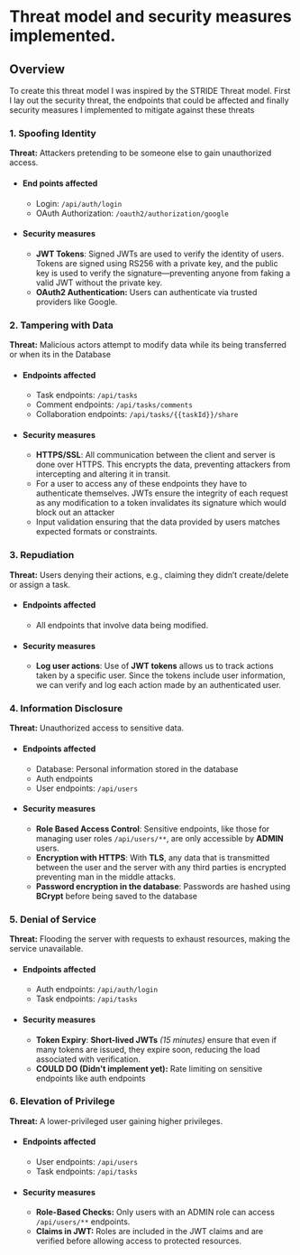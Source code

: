 # Threat model and security measures implemented.

## Overview
To create this threat model I was inspired by the STRIDE Threat model. First I lay out the security threat, the endpoints that could be affected and finally security measures I implemented to mitigate against these threats


### 1. Spoofing Identity

**Threat:** Attackers pretending to be someone else to gain unauthorized access.

- #### **End points affected**
  - Login: `/api/auth/login`
  - OAuth Authorization: `/oauth2/authorization/google`
- #### **Security measures**
  - **JWT Tokens**: Signed JWTs are used to verify the identity of users. Tokens are signed using RS256 with a private key, and the public key is used to verify the signature—preventing anyone from faking a valid JWT without the private key.
  - **OAuth2 Authentication:** Users can authenticate via trusted providers like Google.

### 2. Tampering with Data

**Threat:** Malicious actors attempt to modify data while its being transferred or when its in the Database

- #### **Endpoints affected**

  - Task endpoints: `/api/tasks`
  - Comment endpoints: `/api/tasks/comments`
  - Collaboration endpoints: `/api/tasks/{{taskId}}/share`

- #### Security measures

  - **HTTPS/SSL**: All communication between the client and server is done over HTTPS. This encrypts the data, preventing attackers from intercepting and altering it in transit.
  - For a user to access any of these endpoints they have to authenticate themselves. JWTs ensure the integrity of each request as any modification to a token invalidates its signature which would block out an attacker
  - Input validation ensuring that the data provided by users matches expected formats or constraints.

### 3. Repudiation

**Threat:** Users denying their actions, e.g., claiming they didn’t create/delete or assign a task.

- #### **Endpoints affected**

    - All endpoints that involve data being modified.

- #### Security measures

    - **Log user actions**: Use of **JWT tokens** allows us to track actions taken by a specific user. Since the tokens include user information, we can verify and log each action made by an authenticated user.
    
### 4. Information Disclosure

**Threat:** Unauthorized access to sensitive data.

- #### **Endpoints affected**

  - Database: Personal information stored in the database
  - Auth endpoints
  - User endpoints: `/api/users`

- #### Security measures

  - **Role Based Access Control**: Sensitive endpoints, like those for managing user roles `/api/users/**`, are only accessible by **ADMIN** users.
  - **Encryption with HTTPS**: With **TLS**, any data that is transmitted between the user and the server with any third parties is encrypted preventing man in the middle attacks.
  - **Password encryption in the database**: Passwords are hashed using **BCrypt** before being saved to the database

### 5. Denial of Service

**Threat:** Flooding the server with requests to exhaust resources, making the service unavailable.

- #### **Endpoints affected**

  - Auth endpoints: `/api/auth/login`
  - Task endpoints: `/api/tasks`

- #### Security measures

  - **Token Expiry**: **Short-lived JWTs** _(15 minutes)_ ensure that even if many tokens are issued, they expire soon, reducing the load associated with verification.
  - **COULD DO (Didn't implement yet):** Rate limiting on sensitive endpoints like auth endpoints

### 6. Elevation of Privilege

**Threat:** A lower-privileged user gaining higher privileges.

- #### **Endpoints affected**

  - User endpoints: `/api/users`
  - Task endpoints: `/api/tasks`

- #### Security measures

  - **Role-Based Checks:** Only users with an ADMIN role can access `/api/users/**` endpoints.
  - **Claims in JWT:** Roles are included in the JWT claims and are verified before allowing access to protected resources.
